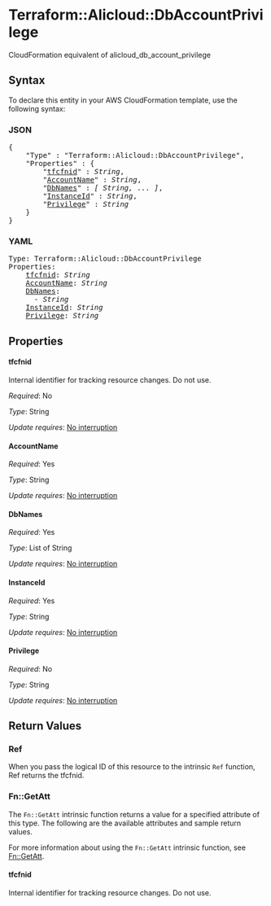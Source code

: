 # Terraform::Alicloud::DbAccountPrivilege

CloudFormation equivalent of alicloud_db_account_privilege

## Syntax

To declare this entity in your AWS CloudFormation template, use the following syntax:

### JSON

<pre>
{
    "Type" : "Terraform::Alicloud::DbAccountPrivilege",
    "Properties" : {
        "<a href="#tfcfnid" title="tfcfnid">tfcfnid</a>" : <i>String</i>,
        "<a href="#accountname" title="AccountName">AccountName</a>" : <i>String</i>,
        "<a href="#dbnames" title="DbNames">DbNames</a>" : <i>[ String, ... ]</i>,
        "<a href="#instanceid" title="InstanceId">InstanceId</a>" : <i>String</i>,
        "<a href="#privilege" title="Privilege">Privilege</a>" : <i>String</i>
    }
}
</pre>

### YAML

<pre>
Type: Terraform::Alicloud::DbAccountPrivilege
Properties:
    <a href="#tfcfnid" title="tfcfnid">tfcfnid</a>: <i>String</i>
    <a href="#accountname" title="AccountName">AccountName</a>: <i>String</i>
    <a href="#dbnames" title="DbNames">DbNames</a>: <i>
      - String</i>
    <a href="#instanceid" title="InstanceId">InstanceId</a>: <i>String</i>
    <a href="#privilege" title="Privilege">Privilege</a>: <i>String</i>
</pre>

## Properties

#### tfcfnid

Internal identifier for tracking resource changes. Do not use.

_Required_: No

_Type_: String

_Update requires_: [No interruption](https://docs.aws.amazon.com/AWSCloudFormation/latest/UserGuide/using-cfn-updating-stacks-update-behaviors.html#update-no-interrupt)

#### AccountName

_Required_: Yes

_Type_: String

_Update requires_: [No interruption](https://docs.aws.amazon.com/AWSCloudFormation/latest/UserGuide/using-cfn-updating-stacks-update-behaviors.html#update-no-interrupt)

#### DbNames

_Required_: Yes

_Type_: List of String

_Update requires_: [No interruption](https://docs.aws.amazon.com/AWSCloudFormation/latest/UserGuide/using-cfn-updating-stacks-update-behaviors.html#update-no-interrupt)

#### InstanceId

_Required_: Yes

_Type_: String

_Update requires_: [No interruption](https://docs.aws.amazon.com/AWSCloudFormation/latest/UserGuide/using-cfn-updating-stacks-update-behaviors.html#update-no-interrupt)

#### Privilege

_Required_: No

_Type_: String

_Update requires_: [No interruption](https://docs.aws.amazon.com/AWSCloudFormation/latest/UserGuide/using-cfn-updating-stacks-update-behaviors.html#update-no-interrupt)

## Return Values

### Ref

When you pass the logical ID of this resource to the intrinsic `Ref` function, Ref returns the tfcfnid.

### Fn::GetAtt

The `Fn::GetAtt` intrinsic function returns a value for a specified attribute of this type. The following are the available attributes and sample return values.

For more information about using the `Fn::GetAtt` intrinsic function, see [Fn::GetAtt](https://docs.aws.amazon.com/AWSCloudFormation/latest/UserGuide/intrinsic-function-reference-getatt.html).

#### tfcfnid

Internal identifier for tracking resource changes. Do not use.

